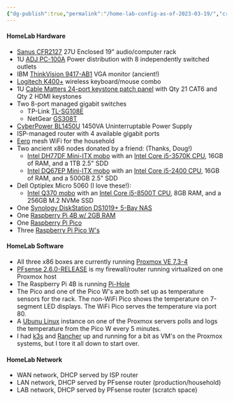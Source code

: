 ```yaml
---
{"dg-publish":true,"permalink":"/home-lab-config-as-of-2023-03-19/","created":"2023-04-06T16:14:33.400-04:00","updated":"2023-04-06T17:19:49.616-04:00"}
---
```


#### HomeLab Hardware

- [Sanus CFR2127](https://www.sanus.com/en_um/products/racks/cfr2127/) 27U Enclosed 19" audio/computer rack
- 1U [ADJ PC-100A](https://www.adj.com/pc-100a) Power distribution with 8 independently switched outlets
- IBM [ThinkVision 9417-AB1](http://www.ascendtech.us/ibm-thinkvision-l171-17-lcd-monitor_i_mnibmtvl150lcd3.aspx) VGA monitor (ancient!)
- [Logitech K400+](https://www.logitech.com/en-us/products/keyboards/k400-plus-touchpad-keyboard.920-007119.html) wireless keyboard/mouse combo
- 1U [Cable Matters 24-port keystone patch panel](https://www.cablematters.com/pc-386-162-rack-or-wall-mount-24-port-cat6-cat-6-keystone-patch-panel.aspx) with Qty 21 CAT6 and Qty 2 HDMI keystones
- Two 8-port managed gigabit switches
	- TP-Link [TL-SG108E](https://www.tp-link.com/us/business-networking/easy-smart-switch/tl-sg108e/)
	- NetGear [GS308T](https://www.netgear.com/support/product/gs308t)
- [CyberPower BL1450U](https://www.cyberpowersystems.com/product/ups/battery-backup/bl1450u/) 1450VA Uninterruptable Power Supply
- ISP-managed router with 4 available gigabit ports
- [Eero](https://eero.com) mesh WiFi for the household
- Two ancient x86 nodes donated by a friend: (Thanks, Doug!)
	- [Intel DH77DF Mini-ITX mobo](https://www.intel.com/content/www/us/en/products/sku/59503/intel-desktop-board-dh77df/specifications.html) with an [Intel Core i5-3570K CPU](https://www.intel.com/content/www/us/en/products/sku/65520/intel-core-i53570k-processor-6m-cache-up-to-3-80-ghz/specifications.html), 16GB of RAM, and a 1TB 2.5" SDD
	- [Intel DQ67EP Mini-ITX mobo](https://www.intel.com/content/www/us/en/products/sku/51998/intel-desktop-board-dq67ep/specifications.html) with an [Intel Core i5-2400 CPU]([https://www.intel.com/content/www/us/en/products/sku/52207/intel-core-i52400-processor-6m-cache-up-to-3-40-ghz/specifications.html](https://www.intel.com/content/www/us/en/products/sku/52207/intel-core-i52400-processor-6m-cache-up-to-3-40-ghz/specifications.html)), 16GB of RAM, and a 500GB 2.5" SDD
- Dell Optiplex Micro 5060 (I love these!):
	- [Intel Q370 mobo](https://ark.intel.com/content/www/us/en/ark/products/133282/intel-q370-chipset.html) with an [Intel Core i5-8500T CPU](https://ark.intel.com/content/www/us/en/ark/products/129941/intel-core-i58500t-processor-9m-cache-up-to-3-50-ghz.html), 8GB RAM, and a 256GB M.2 NVMe SSD
- One [Synology DiskStation DS1019+ 5-Bay NAS](https://global.download.synology.com/download/Document/Hardware/DataSheet/DiskStation/19-year/DS1019+/enu/Synology_DS1019_Plus_Data_Sheet_enu.pdf)
- One [Raspberry Pi 4B w/ 2GB RAM](https://www.raspberrypi.com/products/raspberry-pi-4-model-b/)
- One [Raspberry Pi Pico](https://www.raspberrypi.com/products/raspberry-pi-pico/)
- Three [Raspberry Pi Pico W's](https://www.raspberrypi.com/documentation/microcontrollers/raspberry-pi-pico.html)

#### HomeLab Software

- All three x86 boxes are currently running [Proxmox VE 7.3-4](https://www.proxmox.com/en/proxmox-ve)
- [PFsense 2.6.0-RELEASE](https://www.pfsense.org) is my firewall/router running virtualized on one Proxmox host
- The Raspberry Pi 4B is running [Pi-Hole](https://pi-hole.net)
- The Pico and one of the Pico W's are both set up as temperature sensors for the rack.  The non-WiFi Pico shows the temperature on 7-segment LED displays.  The WiFi Pico serves the temperature via port 80.
- A [Ubunu Linux](https://ubuntu.com) instance on one of the Proxmox servers polls and logs the temperature from the Pico W every 5 minutes.
- I had [k3s](https://k3s.io) and [Rancher](https://www.rancher.com) up and running for a bit as VM's on the Proxmox systems, but I tore it all down to start over.

#### HomeLab Network
- WAN network, DHCP served by ISP router
- LAN network, DHCP served by PFsense router (production/household)
- LAB network, DHCP served by PFsense router (scratch space)
